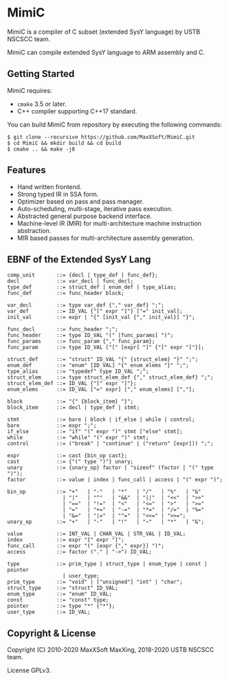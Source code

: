 # MimiC

MimiC is a compiler of C subset (extended SysY language) by USTB NSCSCC team.

MimiC can compile extended SysY language to ARM assembly and C.

## Getting Started

MimiC requires:

* `cmake` 3.5 or later.
* C++ compiler supporting C++17 standard.

You can build MimiC from repository by executing the following commands:

```
$ git clone --recursive https://github.com/MaxXSoft/MimiC.git
$ cd MimiC && mkdir build && cd build
$ cmake .. && make -j8
```

## Features

* Hand written frontend.
* Strong typed IR in SSA form.
* Optimizer based on pass and pass manager.
* Auto-scheduling, multi-stage, iterative pass execution.
* Abstracted general purpose backend interface.
* Machine-level IR (MIR) for multi-architecture machine instruction abstraction.
* MIR based passes for multi-architecture assembly generation.

## EBNF of the Extended SysY Lang

```ebnf
comp_unit       ::= {decl | type_def | func_def};
decl            ::= var_decl | func_decl;
type_def        ::= struct_def | enum_def | type_alias;
func_def        ::= func_header block;

var_decl        ::= type var_def {"," var_def} ";";
var_def         ::= ID_VAL {"[" expr "]"} ["=" init_val];
init_val        ::= expr | "{" [init_val {"," init_val}] "}";

func_decl       ::= func_header ";";
func_header     ::= type ID_VAL "(" [func_params] ")";
func_params     ::= func_param {"," func_param};
func_param      ::= type ID_VAL ["[" [expr] "]" {"[" expr "]"}];

struct_def      ::= "struct" ID_VAL "{" {struct_elem} "}" ";";
enum_def        ::= "enum" [ID_VAL] "{" enum_elems "}" ";";
type_alias      ::= "typedef" type ID_VAL ";";
struct_elem     ::= type struct_elem_def {"," struct_elem_def} ";";
struct_elem_def ::= ID_VAL {"[" expr "]"};
enum_elems      ::= ID_VAL ["=" expr] ["," enum_elems] [","];

block           ::= "{" {block_item} "}";
block_item      ::= decl | type_def | stmt;

stmt            ::= bare | block | if_else | while | control;
bare            ::= expr ";";
if_else         ::= "if" "(" expr ")" stmt ["else" stmt];
while           ::= "while" "(" expr ")" stmt;
control         ::= ("break" | "continue" | ("return" [expr])) ";";

expr            ::= cast {bin_op cast};
cast            ::= {"(" type ")"} unary;
unary           ::= {unary_op} factor | "sizeof" (factor | "(" type ")");
factor          ::= value | index | func_call | access | "(" expr ")";

bin_op          ::= "+"   | "-"   | "*"   | "/"   | "%"   | "&"
                  | "|"   | "^"   | "&&"  | "||"  | "<<"  | ">>"
                  | "=="  | "!="  | "<"   | "<="  | ">"   | ">="
                  | "="   | "+="  | "-="  | "*="  | "/="  | "%="
                  | "&="  | "|="  | "^="  | "<<=" | ">>=";
unary_op        ::= "+"   | "-"   | "!"   | "~"   | "*"   | "&";

value           ::= INT_VAL | CHAR_VAL | STR_VAL | ID_VAL;
index           ::= expr "[" expr "]";
func_call       ::= expr "(" [expr {"," expr}] ")";
access          ::= factor ("." | "->") ID_VAL;

type            ::= prim_type | struct_type | enum_type | const | pointer
                  | user_type;
prim_type       ::= "void" | ["unsigned"] "int" | "char";
struct_type     ::= "struct" ID_VAL;
enum_type       ::= "enum" ID_VAL;
const           ::= "const" type;
pointer         ::= type "*" {"*"};
user_type       ::= ID_VAL;
```

## Copyright & License

Copyright (C) 2010-2020 MaxXSoft MaxXing, 2018-2020 USTB NSCSCC team.

License GPLv3.
